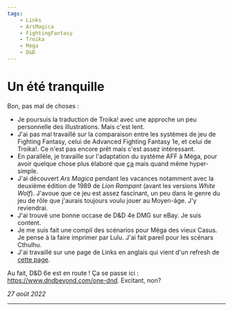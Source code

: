 ```yaml
---
tags:
    - Links
    - ArsMagica
    - FightingFantasy
    - Troika
    - Mega
    - D&D
---
```


# Un été tranquille

Bon, pas mal de choses :

* Je poursuis la traduction de Troika! avec une approche un peu personnelle des illustrations. Mais c'est lent.
* J'ai pas mal travaillé sur la comparaison entre les systèmes de jeu de Fighting Fantasy, celui de Advanced Fighting Fantasy 1e, et celui de Troika!. Ce n'est pas encore prêt mais c'est assez intéressant.
* En parallèle, je travaille sur l'adaptation du système AFF à Méga, pour avoir quelque chose plus élaboré que [ça](https://rouboudou.itch.io/mega) mais quand même hyper-simple.
* J'ai découvert *Ars Magica* pendant les vacances notamment avec la deuxième édition de 1989 de *Lion Rampant* (avant les versions *White Wolf*). J'avoue que ce jeu est assez fascinant, un peu dans le genre du jeu de rôle que j'aurais toujours voulu jouer au Moyen-âge.  J'y reviendrai.
* J'ai trouvé une bonne occase de D&D 4e DMG sur eBay. Je suis content.
* Je me suis fait une compil des scénarios pour Méga des vieux Casus. Je pense à la faire imprimer par Lulu. J'ai fait pareil pour les scénars Cthulhu.
* J'ai travaillé sur une page de Links en anglais qui vient d'un refresh de [cette page](https://github.com/orey/ttrpg).

Au fait, D&D 6e est en route ! Ça se passe ici : <https://www.dndbeyond.com/one-dnd>. Excitant, non?

_27 août 2022_

---
